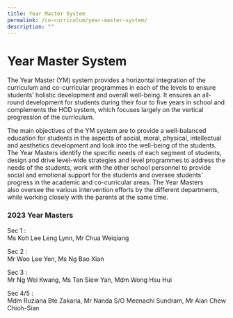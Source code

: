 ```yaml
---
title: Year Master System
permalink: /co-curriculum/year-master-system/
description: ""
---
```

# **Year Master System**

The Year Master (YM) system provides a horizontal integration of the curriculum and co-curricular programmes in each of the levels to ensure students’ holistic development and overall well-being. It ensures an all-round development for students during their four to five years in school and complements the HOD system, which focuses largely on the vertical progression of the curriculum. 

The main objectives of the YM system are to provide a well-balanced education for students in the aspects of social, moral, physical, intellectual and aesthetics development and look into the well-being of the students. The Year Masters identify the specific needs of each segment of students, design and drive level-wide strategies and level programmes to address the needs of the students, work with the other school personnel to provide social and emotional support for the students and oversee students' progress in the academic and co-curricular areas. The Year Masters also oversee the various intervention efforts by the different departments, while working closely with the parents at the same time.



### 2023 Year Masters

Sec 1 :    
Ms Koh Lee Leng Lynn, Mr Chua Weiqiang 

Sec 2 :     
Mr Woo Lee Yen, Ms Ng Bao Xian

Sec 3 :     
Mr Ng Wei Kwang, Ms Tan Siew Yan, Mdm Wong Hsu Hui

Sec 4/5 :    
Mdm Ruziana Bte Zakaria, Mr Nanda S/O Meenachi Sundram, Mr Alan Chew Chioh-Sian